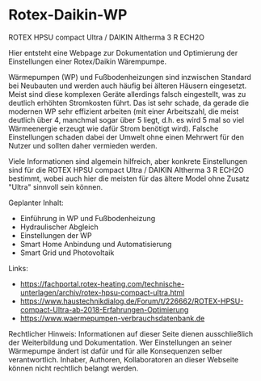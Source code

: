 # Rotex-Daikin-WP
ROTEX HPSU compact Ultra / DAIKIN Altherma 3 R ECH2O

Hier entsteht eine Webpage zur Dokumentation und Optimierung der Einstellungen einer Rotex/Daikin Wärempumpe. 

Wärmepumpen (WP) und Fußbodenheizungen sind inzwischen Standard bei Neubauten und werden auch häufig bei älteren Häusern eingesetzt. Meist sind diese komplexen Geräte allerdings falsch eingestellt, was zu deutlich erhöhten Stromkosten führt. Das ist sehr schade, da gerade die modernen WP sehr effizient arbeiten (mit einer Arbeitszahl, die meist deutlich über 4, manchmal sogar über 5 liegt, d.h. es wird 5 mal so viel Wärmeenergie erzeugt wie dafür Strom benötigt wird). Falsche Einstellungen schaden dabei der Umwelt ohne einen Mehrwert für den Nutzer und sollten daher vermieden werden. 

Viele Informationen sind algemein hilfreich, aber konkrete Einstellungen sind für die 
ROTEX HPSU compact Ultra / DAIKIN Altherma 3 R ECH2O bestimmt, wobei auch hier die meisten für das ältere Model ohne Zusatz "Ultra" sinnvoll sein können. 

Geplanter Inhalt:
- Einführung in WP und Fußbodenheizung
- Hydraulischer Abgleich
- Einstellungen der WP
- Smart Home Anbindung und Automatisierung
- Smart Grid und Photovoltaik

Links:
- https://fachportal.rotex-heating.com/technische-unterlagen/archiv/rotex-hpsu-compact-ultra.html
- https://www.haustechnikdialog.de/Forum/t/226662/ROTEX-HPSU-compact-Ultra-ab-2018-Erfahrungen-Optimierung
- https://www.waermepumpen-verbrauchsdatenbank.de

Rechtlicher Hinweis: Informationen auf dieser Seite dienen ausschließlich der Weiterbildung und Dokumentation. Wer Einstellungen an seiner Wärmepumpe ändert ist dafür und für alle Konsequenzen selber verantwortlich. Inhaber, Authoren, Kollaboratoren an dieser Webseite können nicht rechtlich belangt werden. 

